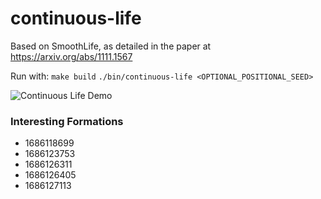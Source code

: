 # continuous-life
Based on SmoothLife, as detailed in the paper at https://arxiv.org/abs/1111.1567

Run with:
`make build`
`./bin/continuous-life <OPTIONAL_POSITIONAL_SEED>`

![Continuous Life Demo](https://media.giphy.com/media/v1.Y2lkPTc5MGI3NjExMDJkYmNjM2UyYTljYTVkNjkyZjZmNTk4OTZiZmRjYzEyZTM1NDNiMCZlcD12MV9pbnRlcm5hbF9naWZzX2dpZklkJmN0PWc/2Kk2Fa1n1XEgJggcwl/giphy.gif)

### Interesting Formations

* 1686118699
* 1686123753
* 1686126311
* 1686126405
* 1686127113

